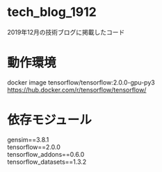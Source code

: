 # tech_blog_1912
2019年12月の技術ブログに掲載したコード

# 動作環境
docker image tensorflow/tensorflow:2.0.0-gpu-py3  
https://hub.docker.com/r/tensorflow/tensorflow/  


# 依存モジュール
gensim==3.8.1  
tensorflow==2.0.0   
tensorflow_addons==0.6.0  
tensorflow_datasets==1.3.2   
